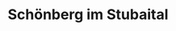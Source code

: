 ---
title: Schönberg im Stubaital
url: /schoenberg-im-stubaital/
latitude: 47.186
longitude: 11.406
---